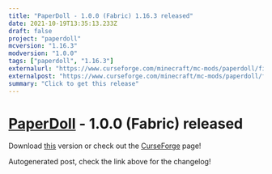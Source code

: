 ```yaml
---
title: "PaperDoll - 1.0.0 (Fabric) 1.16.3 released"
date: 2021-10-19T13:35:13.233Z
draft: false
project: "paperdoll"
mcversion: "1.16.3"
modversion: "1.0.0"
tags: ["paperdoll", "1.16.3"]
externalurl: "https://www.curseforge.com/minecraft/mc-mods/paperdoll/files/3496152"
externalpost: "https://www.curseforge.com/minecraft/mc-mods/paperdoll/files/3496152"
summary: "Click to get this release"
---
```

# [PaperDoll](/project/paperdoll) - 1.0.0 (Fabric) released
Download [this](https://www.curseforge.com/minecraft/mc-mods/paperdoll/files/3496152) version or check out the [CurseForge](https://www.curseforge.com/minecraft/mc-mods/paperdoll) page!

Autogenerated post, check the link above for the changelog!
